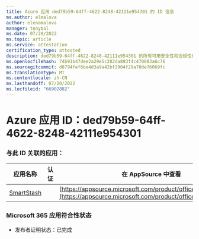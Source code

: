 ```yaml
---
title: Azure 应用 ded79b59-64ff-4622-8248-42111e954301 的 ID 信息
ms.author: elmalova
author: elenamalova
manager: tonybal
ms.date: 07/20/2022
ms.topic: article
ms.service: attestation
certification_type: attested
description: ded79b59-64ff-4622-8248-42111e954301 的所有可用安全性和合规性信息。
ms.openlocfilehash: 74b91b47dee2a29e5c282da893f4c470083a6c76
ms.sourcegitcommit: d8794fef6be4d3a9a42bf2904f29a70de76069fc
ms.translationtype: MT
ms.contentlocale: zh-CN
ms.lasthandoff: 07/20/2022
ms.locfileid: "66902882"
---
```

# <a name="azure-app-id-ded79b59-64ff-4622-8248-42111e954301"></a>Azure 应用 ID：ded79b59-64ff-4622-8248-42111e954301


### <a name="apps-associated-with-this-id"></a>与此 ID 关联的应用：
| **应用名称** | **认证** | **在 AppSource 中查看** |
|--------------|---------------|-----------------------|
| [SmartStash](../forward/WA200004223.md) |  | [https://appsource.microsoft.com/product/office/WA200004223](https://appsource.microsoft.com/product/office/WA200004223) |

### <a name="microsoft-365-app-compliance-status"></a>Microsoft 365 应用符合性状态
- 发布者证明状态：已完成

